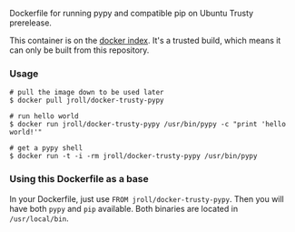 Dockerfile for running pypy and compatible pip on Ubuntu Trusty prerelease.

This container is on the [docker
index](https://index.docker.io/u/jroll/docker-trusty-pypy/).
It's a trusted build, which means it can only be built from this
repository.

### Usage

```shell
# pull the image down to be used later
$ docker pull jroll/docker-trusty-pypy

# run hello world
$ docker run jroll/docker-trusty-pypy /usr/bin/pypy -c "print 'hello world!'"

# get a pypy shell
$ docker run -t -i -rm jroll/docker-trusty-pypy /usr/bin/pypy
```

### Using this Dockerfile as a base

In your Dockerfile, just use `FROM jroll/docker-trusty-pypy`. Then you
will have both `pypy` and `pip` available. Both binaries are located in
`/usr/local/bin`.
